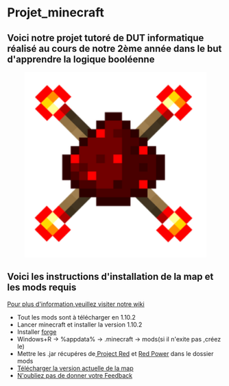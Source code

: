 # Projet_minecraft
## Voici notre projet tutoré de DUT informatique réalisé au cours de notre 2ème année dans le but d'apprendre la logique booléenne
<center><img src="image.PNG" width="425"/></center>
<h2>Voici les instructions d'installation de la map et les mods requis</h2>
<a href="https://github.com/Tutur62/Projet_minecraft/wiki">Pour plus d'information,veuillez visiter notre wiki</a>
<ul>
  <li>Tout les mods sont à télécharger en 1.10.2</li>
  <li>Lancer minecraft et installer la version 1.10.2</li>
  <li>Installer <a href="https://files.minecraftforge.net/">forge</a></li>
  <li>Windows+R -> %appdata% -> .minecraft -> mods(si il n'exite pas ,créez le)
  <li>Mettre les .jar récupéres de<a href="https://www.minecraft-france.fr/mod-project-red-redstone-1-7-10/"> Project Red</a> et <a href="http://www.minecraftforum.net/forums/mapping-and-modding-java-edition/minecraft-mods/1274287-eloraams-mods-redpower-2-prerelease-6"> Red Power</a> dans le dossier mods</li>
  <li><a href="https://codeload.github.com/Tutur62/Projet_minecraft/zip/master">Télécharger la version actuelle de la map</a></li>
  <li><a href="https://goo.gl/forms/LcvfU5NFHxtiN2RY2">N'oubliez pas de donner votre Feedback</a></li>
